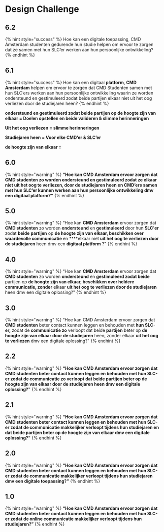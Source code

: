 # Design Challenge

## 6.2



{% hint style="success" %}
Hoe kan een digitale toepassing, CMD Amsterdam studenten gedurende hun studie helpen om ervoor te zorgen dat ze samen met hun SLC’er werken aan hun persoonlijke ontwikkeling?
{% endhint %}



## 6.1

{% hint style="success" %}
Hoe kan een digitaal **platform**, **CMD** **Amsterdam** helpen om ervoor te zorgen dat CMD Studenten samen met hun SLC’ers werken aan hun persoonlijke ontwikkeling waarin ze worden ondersteund en gestimuleerd zodat beide partijen elkaar niet uit het oog verliezen door de studiejaren heen?
{% endhint %}

**ondersteund en gestimuleerd zodat beide partijen op de hoogte zijn van elkaar = Doelen opstellen en beide valideren & slimme herinneringen**  


**Uit het oog verliezen = slimme herinneringen**  


**Studiejaren heen = Voor elke CMD’er & SLC’er**  


**de hoogte zijn van elkaar =**  


## 6.0

{% hint style="warning" %}
**“Hoe kan CMD Amsterdam ervoor zorgen dat CMD studenten zo worden ondersteund en gestimuleerd zodat ze elkaar niet uit het oog te verliezen, door de studiejaren heen en CMD’ers samen met hun SLC’er kunnen werken aan hun persoonlijke ontwikkeling dmv een digitaal platform?"**
{% endhint %}

## 5.0

{% hint style="warning" %}
“Hoe kan **CMD Amsterdam** ervoor zorgen dat **CMD studenten** zo worden **ondersteund** en **gestimuleerd** door hun **SLC'er** zodat **beide** **partijen** op **de hoogte zijn van elkaar, beschikken over waardevolle communicatie** en ****elkaar niet **uit het oog te verliezen door de studiejaren** heen dmv een **digitaal platform** ?"
{% endhint %}

## 4.0

{% hint style="warning" %}
“Hoe kan **CMD Amsterdam** ervoor zorgen dat **CMD studenten** zo worden **ondersteund** en **gestimuleerd zodat beide** partijen op **de hoogte zijn van elkaar, beschikken over heldere communicatie, zonder** elkaar **uit het oog te verliezen door de studiejaren** heen dmv een digitale oplossing?"
{% endhint %}

## 3.0

{% hint style="warning" %}
“Hoe kan CMD Amsterdam ervoor zorgen dat **CMD studenten** beter contact kunnen leggen en behouden met **hun SLC-er,** zodat de **communicatie zo** verloopt dat beide **partijen** beter op **de hoogte zijn van elkaar door de studiejaren** heen, zonder elkaar **uit het oog te verliezen** dmv een digitale oplossing?"
{% endhint %}

## 2.2

{% hint style="warning" %}
**“Hoe kan CMD Amsterdam ervoor zorgen dat CMD studenten beter contact kunnen leggen en behouden met hun SLC-er zodat de communicatie zo verloopt dat beide partijen beter op de hoogte zijn van elkaar door de studiejaren heen dmv een digitale oplossing?"**
{% endhint %}

## 2.1

{% hint style="warning" %}
**“Hoe kan CMD Amsterdam ervoor zorgen dat CMD studenten beter contact kunnen leggen en behouden met hun SLC-er zodat de communicatie makkelijker verloopt tijdens hun studiejaren en dat beide partijen beter op de hoogte zijn van elkaar dmv een digitale oplossing?"**
{% endhint %}

## 2.0

{% hint style="warning" %}
**“Hoe kan CMD Amsterdam ervoor zorgen dat CMD studenten beter contact kunnen leggen en behouden met hun SLC-er zodat de communicatie makkelijker verloopt tijdens hun studiejaren dmv een digitale toepassing?"**
{% endhint %}

## 1.0

{% hint style="warning" %}
**“Hoe kan CMD Amsterdam ervoor zorgen dat CMD studenten beter contact kunnen leggen en behouden met hun SLC-er zodat de online communicatie makkelijker verloopt tijdens hun studiejaren?”**
{% endhint %}

